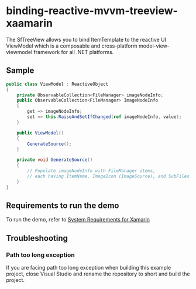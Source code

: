 # binding-reactive-mvvm-treeview-xaamarin

The SfTreeView allows you to bind ItemTemplate to the reactive UI ViewModel which is a composable and cross-platform model-view-viewmodel framework for all .NET platforms.

## Sample

```csharp
public class ViewModel : ReactiveObject
{
    private ObservableCollection<FileManager> imageNodeInfo;
    public ObservableCollection<FileManager> ImageNodeInfo
    {
        get => imageNodeInfo;
        set => this.RaiseAndSetIfChanged(ref imageNodeInfo, value);
    }

    public ViewModel()
    {
        GenerateSource();
    }

    private void GenerateSource()
    {
        // Populate imageNodeInfo with FileManager items,
        // each having ItemName, ImageIcon (ImageSource), and SubFiles
    }
}
```

## Requirements to run the demo

To run the demo, refer to [System Requirements for Xamarin](https://help.syncfusion.com/xamarin/system-requirements)

## Troubleshooting
### Path too long exception
If you are facing path too long exception when building this example project, close Visual Studio and rename the repository to short and build the project.
